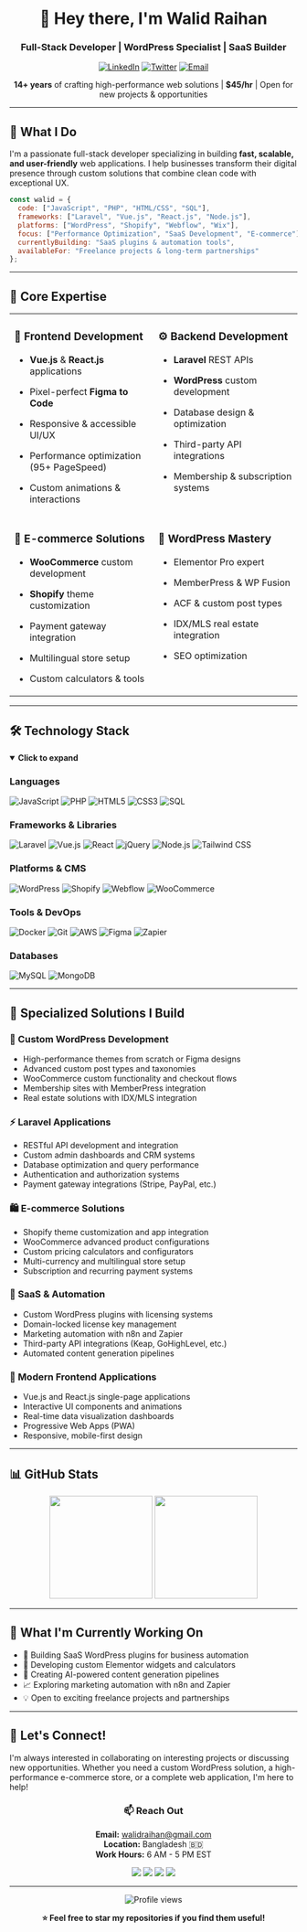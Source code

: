 <div align="center">

# 👋 Hey there, I'm Walid Raihan

### Full-Stack Developer | WordPress Specialist | SaaS Builder

<p>
  <a href="https://linkedin.com/in/walidraihan"><img src="https://img.shields.io/badge/LinkedIn-0077B5?style=for-the-badge&logo=linkedin&logoColor=white" alt="LinkedIn"/></a>
  <a href="https://twitter.com/abmwalidraihan"><img src="https://img.shields.io/badge/Twitter-1DA1F2?style=for-the-badge&logo=twitter&logoColor=white" alt="Twitter"/></a>
  <a href="mailto:walidraihan@gmail.com"><img src="https://img.shields.io/badge/Email-D14836?style=for-the-badge&logo=gmail&logoColor=white" alt="Email"/></a>
</p>

**14+ years** of crafting high-performance web solutions | **$45/hr** | Open for new projects & opportunities

</div>

---

## 🚀 What I Do

I'm a passionate full-stack developer specializing in building **fast, scalable, and user-friendly** web applications. I help businesses transform their digital presence through custom solutions that combine clean code with exceptional UX.

```javascript
const walid = {
  code: ["JavaScript", "PHP", "HTML/CSS", "SQL"],
  frameworks: ["Laravel", "Vue.js", "React.js", "Node.js"],
  platforms: ["WordPress", "Shopify", "Webflow", "Wix"],
  focus: ["Performance Optimization", "SaaS Development", "E-commerce"],
  currentlyBuilding: "SaaS plugins & automation tools",
  availableFor: "Freelance projects & long-term partnerships"
};
```

---

## 💼 Core Expertise

<table>
  <tr>
    <td valign="top" width="50%">

### 🎨 Frontend Development
- **Vue.js** & **React.js** applications
- Pixel-perfect **Figma to Code**
- Responsive & accessible UI/UX
- Performance optimization (95+ PageSpeed)
- Custom animations & interactions

    </td>
    <td valign="top" width="50%">

### ⚙️ Backend Development
- **Laravel** REST APIs
- **WordPress** custom development
- Database design & optimization
- Third-party API integrations
- Membership & subscription systems

    </td>
  </tr>
  <tr>
    <td valign="top" width="50%">

### 🛒 E-commerce Solutions
- **WooCommerce** custom development
- **Shopify** theme customization
- Payment gateway integration
- Multilingual store setup
- Custom calculators & tools

    </td>
    <td valign="top" width="50%">

### 🔧 WordPress Mastery
- Elementor Pro expert
- MemberPress & WP Fusion
- ACF & custom post types
- IDX/MLS real estate integration
- SEO optimization

    </td>
  </tr>
</table>

---

## 🛠️ Technology Stack

<details open>
<summary><b>Click to expand</b></summary>

### Languages
![JavaScript](https://img.shields.io/badge/JavaScript-F7DF1E?style=flat-square&logo=javascript&logoColor=black)
![PHP](https://img.shields.io/badge/PHP-777BB4?style=flat-square&logo=php&logoColor=white)
![HTML5](https://img.shields.io/badge/HTML5-E34F26?style=flat-square&logo=html5&logoColor=white)
![CSS3](https://img.shields.io/badge/CSS3-1572B6?style=flat-square&logo=css3&logoColor=white)
![SQL](https://img.shields.io/badge/SQL-4479A1?style=flat-square&logo=mysql&logoColor=white)

### Frameworks & Libraries
![Laravel](https://img.shields.io/badge/Laravel-FF2D20?style=flat-square&logo=laravel&logoColor=white)
![Vue.js](https://img.shields.io/badge/Vue.js-4FC08D?style=flat-square&logo=vue.js&logoColor=white)
![React](https://img.shields.io/badge/React-61DAFB?style=flat-square&logo=react&logoColor=black)
![jQuery](https://img.shields.io/badge/jQuery-0769AD?style=flat-square&logo=jquery&logoColor=white)
![Node.js](https://img.shields.io/badge/Node.js-339933?style=flat-square&logo=node.js&logoColor=white)
![Tailwind CSS](https://img.shields.io/badge/Tailwind_CSS-38B2AC?style=flat-square&logo=tailwind-css&logoColor=white)

### Platforms & CMS
![WordPress](https://img.shields.io/badge/WordPress-21759B?style=flat-square&logo=wordpress&logoColor=white)
![Shopify](https://img.shields.io/badge/Shopify-7AB55C?style=flat-square&logo=shopify&logoColor=white)
![Webflow](https://img.shields.io/badge/Webflow-4353FF?style=flat-square&logo=webflow&logoColor=white)
![WooCommerce](https://img.shields.io/badge/WooCommerce-96588A?style=flat-square&logo=woocommerce&logoColor=white)

### Tools & DevOps
![Docker](https://img.shields.io/badge/Docker-2496ED?style=flat-square&logo=docker&logoColor=white)
![Git](https://img.shields.io/badge/Git-F05032?style=flat-square&logo=git&logoColor=white)
![AWS](https://img.shields.io/badge/AWS-232F3E?style=flat-square&logo=amazon-aws&logoColor=white)
![Figma](https://img.shields.io/badge/Figma-F24E1E?style=flat-square&logo=figma&logoColor=white)
![Zapier](https://img.shields.io/badge/Zapier-FF4A00?style=flat-square&logo=zapier&logoColor=white)

### Databases
![MySQL](https://img.shields.io/badge/MySQL-4479A1?style=flat-square&logo=mysql&logoColor=white)
![MongoDB](https://img.shields.io/badge/MongoDB-47A248?style=flat-square&logo=mongodb&logoColor=white)

</details>

---

## 🎯 Specialized Solutions I Build

### 🔧 Custom WordPress Development
- High-performance themes from scratch or Figma designs
- Advanced custom post types and taxonomies
- WooCommerce custom functionality and checkout flows
- Membership sites with MemberPress integration
- Real estate solutions with IDX/MLS integration

### ⚡ Laravel Applications
- RESTful API development and integration
- Custom admin dashboards and CRM systems
- Database optimization and query performance
- Authentication and authorization systems
- Payment gateway integrations (Stripe, PayPal, etc.)

### 🛍️ E-commerce Solutions
- Shopify theme customization and app integration
- WooCommerce advanced product configurations
- Custom pricing calculators and configurators
- Multi-currency and multilingual store setup
- Subscription and recurring payment systems

### 🚀 SaaS & Automation
- Custom WordPress plugins with licensing systems
- Domain-locked license key management
- Marketing automation with n8n and Zapier
- Third-party API integrations (Keap, GoHighLevel, etc.)
- Automated content generation pipelines

### 🎨 Modern Frontend Applications
- Vue.js and React.js single-page applications
- Interactive UI components and animations
- Real-time data visualization dashboards
- Progressive Web Apps (PWA)
- Responsive, mobile-first design

---

## 📊 GitHub Stats

<div align="center">
  <img height="180em" src="https://github-readme-stats.vercel.app/api?username=abmwalidraihan&show_icons=true&theme=tokyonight&include_all_commits=true&count_private=true"/>
  <img height="180em" src="https://github-readme-stats.vercel.app/api/top-langs/?username=abmwalidraihan&layout=compact&langs_count=8&theme=tokyonight"/>
</div>

---

## 🎯 What I'm Currently Working On

- 🔨 Building SaaS WordPress plugins for business automation
- 🚀 Developing custom Elementor widgets and calculators
- 🤖 Creating AI-powered content generation pipelines
- 📈 Exploring marketing automation with n8n and Zapier
- 💡 Open to exciting freelance projects and partnerships

---

## 💬 Let's Connect!

I'm always interested in collaborating on interesting projects or discussing new opportunities. Whether you need a custom WordPress solution, a high-performance e-commerce store, or a complete web application, I'm here to help!

<div align="center">

### 📫 Reach Out

**Email:** walidraihan@gmail.com  
**Location:** Bangladesh 🇧🇩  
**Work Hours:** 6 AM - 5 PM EST

<p>
  <a href="https://linkedin.com/in/walidraihan"><img src="https://img.shields.io/badge/-LinkedIn-0077B5?style=for-the-badge&logo=linkedin&logoColor=white"/></a>
  <a href="https://twitter.com/abmwalidraihan"><img src="https://img.shields.io/badge/-Twitter-1DA1F2?style=for-the-badge&logo=twitter&logoColor=white"/></a>
  <a href="https://fb.com/walid.raihan.984"><img src="https://img.shields.io/badge/-Facebook-1877F2?style=for-the-badge&logo=facebook&logoColor=white"/></a>
  <a href="https://instagram.com/walidraihan"><img src="https://img.shields.io/badge/-Instagram-E4405F?style=for-the-badge&logo=instagram&logoColor=white"/></a>
</p>

---

<img src="https://komarev.com/ghpvc/?username=abmwalidraihan&label=Profile%20views&color=0e75b6&style=flat" alt="Profile views" />

**⭐ Feel free to star my repositories if you find them useful!**

</div>
